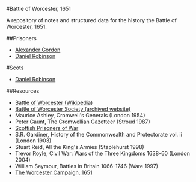 #Battle of Worcester, 1651

A repository of notes and structured data for the history the Battle of Worcester, 1651.

##Prisoners

* [Alexander Gordon](people/alexander-gordon.md)
* [Daniel Robinson](people/daniel-robinson.md)

#Scots

* [Daniel Robinson](people/daniel-robinson.md)

##Resources

* [Battle of Worcester (Wikipedia)](http://en.wikipedia.org/wiki/Battle_of_Worcester)
* [Battle of Worcester Society (archived website)](http://web.archive.org/web/20111029191845/http://www.battleofworcestersociety.org.uk/)
* Maurice Ashley, Cromwell's Generals (London 1954)
* Peter Gaunt, The Cromwellian Gazetteer (Stroud 1987)
* [Scottish Prisoners of War](http://scottishprisonersofwar.com/)
* S.R. Gardiner, History of the Commonwealth and Protectorate vol. ii (London 1903)
* Stuart Reid, All the King's Armies (Staplehurst 1998)
* Trevor Royle, Civil War: Wars of the Three Kingdoms 1638-60 (London 2004)
* William Seymour, Battles in Britain 1066-1746 (Ware 1997)
* [The Worcester Campaign, 1651](http://bcw-project.org/military/third-civil-war/worcester)